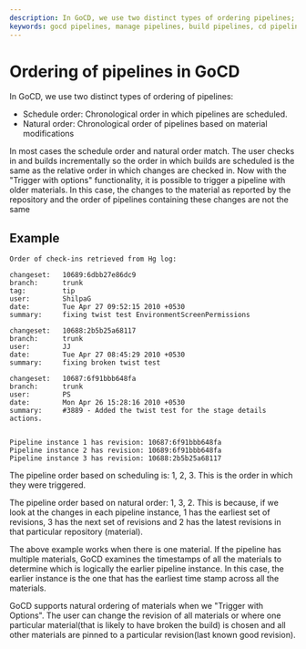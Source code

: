 ```yaml
---
description: In GoCD, we use two distinct types of ordering pipelines; schedule order and natural order.
keywords: gocd pipelines, manage pipelines, build pipelines, cd pipelines, continuous delivery
---
```



# Ordering of pipelines in GoCD

In GoCD, we use two distinct types of ordering of pipelines:

-   Schedule order: Chronological order in which pipelines are scheduled.
-   Natural order: Chronological order of pipelines based on material modifications

In most cases the schedule order and natural order match. The user checks in and builds incrementally so the order in which builds are scheduled is the same as the relative order in which changes are checked in. Now with the "Trigger with options" functionality, it is possible to trigger a pipeline with older materials. In this case, the changes to the material as reported by the repository and the order of pipelines containing these changes are not the same

## Example

```
Order of check-ins retrieved from Hg log:

changeset:   10689:6dbb27e86dc9
branch:      trunk
tag:         tip
user:        ShilpaG
date:        Tue Apr 27 09:52:15 2010 +0530
summary:     fixing twist test EnvironmentScreenPermissions

changeset:   10688:2b5b25a68117
branch:      trunk
user:        JJ
date:        Tue Apr 27 08:45:29 2010 +0530
summary:     fixing broken twist test

changeset:   10687:6f91bbb648fa
branch:      trunk
user:        PS
date:        Mon Apr 26 15:28:16 2010 +0530
summary:     #3889 - Added the twist test for the stage details actions.


Pipeline instance 1 has revision: 10687:6f91bbb648fa
Pipeline instance 2 has revision: 10689:6f91bbb648fa
Pipeline instance 3 has revision: 10688:2b5b25a68117
```

The pipeline order based on scheduling is: 1, 2, 3. This is the order in which they were triggered.

The pipeline order based on natural order: 1, 3, 2. This is because, if we look at the changes in each pipeline instance, 1 has the earliest set of revisions, 3 has the next set of revisions and 2 has the latest revisions in that particular repository (material).

The above example works when there is one material. If the pipeline has multiple materials, GoCD examines the timestamps of all the materials to determine which is logically the earlier pipeline instance. In this case, the earlier instance is the one that has the earliest time stamp across all the materials.

GoCD supports natural ordering of materials when we "Trigger with Options". The user can change the revision of all materials or where one particular material(that is likely to have broken the build) is chosen and all other materials are pinned to a particular revision(last known good revision).
